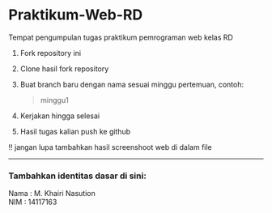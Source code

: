 # Praktikum-Web-RD

Tempat pengumpulan tugas praktikum pemrograman web kelas RD

1. Fork repository ini 
2. Clone hasil fork repository
3. Buat branch baru dengan nama sesuai minggu pertemuan, contoh:
    > minggu1
 
4. Kerjakan hingga selesai
5. Hasil tugas kalian push ke github

:bangbang:
jangan lupa tambahkan hasil screenshoot web di dalam file

<hr>

### Tambahkan identitas dasar di sini: 

Nama  : M. Khairi Nasution
<br>
NIM   : 14117163
